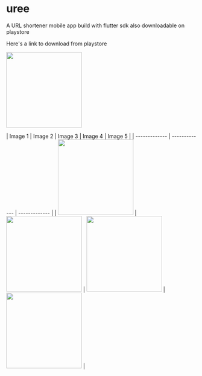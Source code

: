 # uree

A URL shortener mobile app build with flutter sdk
also downloadable on playstore

Here's a link to download from playstore

<image width="200" src="https://raw.githubusercontent.com/samuelezedi/uree_url_shortener/master/assets/images/uree-1.png">

| Image 1 | Image 2 | Image 3 | Image 4 | Image 5 |
| ------------- | ------------- | ------------- |
| <image width="200" src="https://raw.githubusercontent.com/samuelezedi/uree_url_shortener/master/assets/images/uree-1.png"> | <image width="200" src="https://raw.githubusercontent.com/samuelezedi/uree_url_shortener/master/assets/images/uree-2.png"> | <image width="200" src="https://raw.githubusercontent.com/samuelezedi/uree_url_shortener/master/assets/images/uree-4.png"> | <image width="200" src="https://raw.githubusercontent.com/samuelezedi/uree_url_shortener/master/assets/images/uree-5.png"> |

